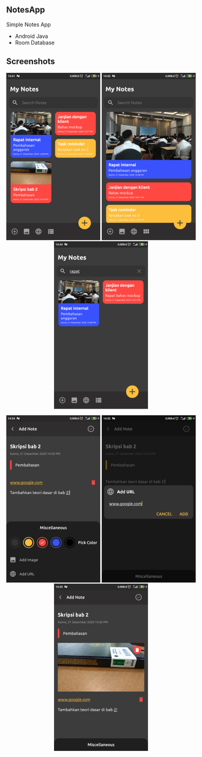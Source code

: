 ## NotesApp

Simple Notes App

- Android Java
- Room Database

## Screenshots
<p align="center">
    <img src="screenshot/home.png" width="250" title="hover text">
    <img src="screenshot/home-list.png" width="250" alt="accessibility text">
    <img src="screenshot/home-search-note.png" width="250" alt="accessibility text">
</p>

<p align="center">
    <img src="screenshot/add-note-main.png" width="250" title="hover text">
    <img src="screenshot/add-note-url.png" width="250" alt="accessibility text">
    <img src="screenshot/add-note-image.png" width="250" alt="accessibility text">
</p>

